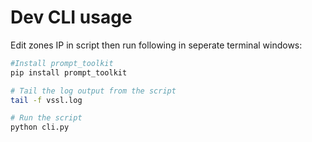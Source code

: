 # Dev CLI usage

Edit zones IP in script then run following in seperate terminal windows:

```bash
#Install prompt_toolkit
pip install prompt_toolkit

# Tail the log output from the script
tail -f vssl.log

# Run the script
python cli.py

```

